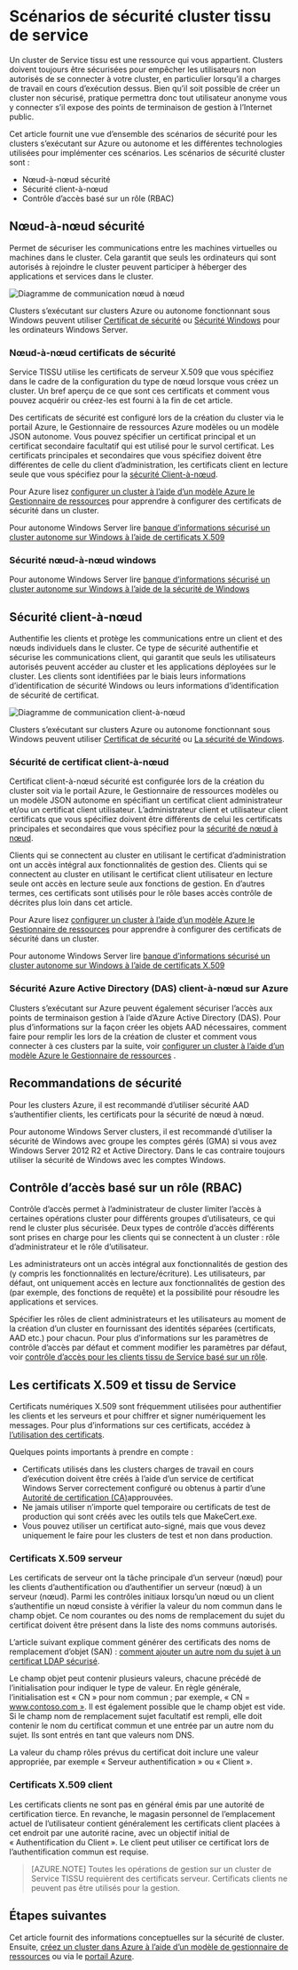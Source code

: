 <properties
   pageTitle="Banque d’informations sécurisé un cluster de Service TISSU | Microsoft Azure"
   description="Décrit les scénarios de sécurité pour un cluster de tissu de Service et les différentes technologies utilisées pour implémenter ces scénarios."
   services="service-fabric"
   documentationCenter=".net"
   authors="ChackDan"
   manager="timlt"
   editor=""/>

<tags
   ms.service="service-fabric"
   ms.devlang="dotnet"
   ms.topic="article"
   ms.tgt_pltfrm="na"
   ms.workload="na"
   ms.date="08/19/2016"
   ms.author="chackdan"/>

# <a name="service-fabric-cluster-security-scenarios"></a>Scénarios de sécurité cluster tissu de service

Un cluster de Service tissu est une ressource qui vous appartient. Clusters doivent toujours être sécurisées pour empêcher les utilisateurs non autorisés de se connecter à votre cluster, en particulier lorsqu’il a charges de travail en cours d’exécution dessus. Bien qu’il soit possible de créer un cluster non sécurisé, pratique permettra donc tout utilisateur anonyme vous y connecter s’il expose des points de terminaison de gestion à l’Internet public. 

Cet article fournit une vue d’ensemble des scénarios de sécurité pour les clusters s’exécutant sur Azure ou autonome et les différentes technologies utilisées pour implémenter ces scénarios. Les scénarios de sécurité cluster sont :

- Nœud-à-nœud sécurité
- Sécurité client-à-nœud
- Contrôle d’accès basé sur un rôle (RBAC)

## <a name="node-to-node-security"></a>Nœud-à-nœud sécurité
Permet de sécuriser les communications entre les machines virtuelles ou machines dans le cluster. Cela garantit que seuls les ordinateurs qui sont autorisés à rejoindre le cluster peuvent participer à héberger des applications et services dans le cluster.

![Diagramme de communication nœud à nœud][Node-to-Node]

Clusters s’exécutant sur clusters Azure ou autonome fonctionnant sous Windows peuvent utiliser [Certificat de sécurité](https://msdn.microsoft.com/library/ff649801.aspx) ou [Sécurité Windows](https://msdn.microsoft.com/library/ff649396.aspx) pour les ordinateurs Windows Server.
### <a name="node-to-node-certificate-security"></a>Nœud-à-nœud certificats de sécurité
Service TISSU utilise les certificats de serveur X.509 que vous spécifiez dans le cadre de la configuration du type de nœud lorsque vous créez un cluster. Un bref aperçu de ce que sont ces certificats et comment vous pouvez acquérir ou créez-les est fourni à la fin de cet article.

Des certificats de sécurité est configuré lors de la création du cluster via le portail Azure, le Gestionnaire de ressources Azure modèles ou un modèle JSON autonome. Vous pouvez spécifier un certificat principal et un certificat secondaire facultatif qui est utilisé pour le survol certificat. Les certificats principales et secondaires que vous spécifiez doivent être différentes de celle du client d’administration, les certificats client en lecture seule que vous spécifiez pour la [sécurité Client-à-nœud](#client-to-node-security).

Pour Azure lisez [configurer un cluster à l’aide d’un modèle Azure le Gestionnaire de ressources](service-fabric-cluster-creation-via-arm.md) pour apprendre à configurer des certificats de sécurité dans un cluster.

Pour autonome Windows Server lire [banque d’informations sécurisé un cluster autonome sur Windows à l’aide de certificats X.509](service-fabric-windows-cluster-x509-security.md)

### <a name="node-to-node-windows-security"></a>Sécurité nœud-à-nœud windows
Pour autonome Windows Server lire [banque d’informations sécurisé un cluster autonome sur Windows à l’aide de la sécurité de Windows](service-fabric-windows-cluster-windows-security.md)

## <a name="client-to-node-security"></a>Sécurité client-à-nœud
Authentifie les clients et protège les communications entre un client et des nœuds individuels dans le cluster. Ce type de sécurité authentifie et sécurise les communications client, qui garantit que seuls les utilisateurs autorisés peuvent accéder au cluster et les applications déployées sur le cluster. Les clients sont identifiées par le biais leurs informations d’identification de sécurité Windows ou leurs informations d’identification de sécurité de certificat.

![Diagramme de communication client-à-nœud][Client-to-Node]

Clusters s’exécutant sur clusters Azure ou autonome fonctionnant sous Windows peuvent utiliser [Certificat de sécurité](https://msdn.microsoft.com/library/ff649801.aspx) ou [La sécurité de Windows](https://msdn.microsoft.com/library/ff649396.aspx).

### <a name="client-to-node-certificate-security"></a>Sécurité de certificat client-à-nœud
 Certificat client-à-nœud sécurité est configurée lors de la création du cluster soit via le portail Azure, le Gestionnaire de ressources modèles ou un modèle JSON autonome en spécifiant un certificat client administrateur et/ou un certificat client utilisateur.  L’administrateur client et utilisateur client certificats que vous spécifiez doivent être différents de celui les certificats principales et secondaires que vous spécifiez pour la [sécurité de nœud à nœud](#node-to-node-security).

Clients qui se connectent au cluster en utilisant le certificat d’administration ont un accès intégral aux fonctionnalités de gestion des.  Clients qui se connectent au cluster en utilisant le certificat client utilisateur en lecture seule ont accès en lecture seule aux fonctions de gestion. En d’autres termes, ces certificats sont utilisés pour le rôle bases accès contrôle de décrites plus loin dans cet article.

Pour Azure lisez [configurer un cluster à l’aide d’un modèle Azure le Gestionnaire de ressources](service-fabric-cluster-creation-via-arm.md) pour apprendre à configurer des certificats de sécurité dans un cluster.

Pour autonome Windows Server lire [banque d’informations sécurisé un cluster autonome sur Windows à l’aide de certificats X.509](service-fabric-windows-cluster-x509-security.md)

### <a name="client-to-node-azure-active-directory-aad-security-on-azure"></a>Sécurité Azure Active Directory (DAS) client-à-nœud sur Azure
Clusters s’exécutant sur Azure peuvent également sécuriser l’accès aux points de terminaison gestion à l’aide d’Azure Active Directory (DAS). Pour plus d’informations sur la façon créer les objets AAD nécessaires, comment faire pour remplir les lors de la création de cluster et comment vous connecter à ces clusters par la suite, voir [configurer un cluster à l’aide d’un modèle Azure le Gestionnaire de ressources](service-fabric-cluster-creation-via-arm.md) .

## <a name="security-recommendations"></a>Recommandations de sécurité
Pour les clusters Azure, il est recommandé d’utiliser sécurité AAD s’authentifier clients, les certificats pour la sécurité de nœud à nœud.

Pour autonome Windows Server clusters, il est recommandé d’utiliser la sécurité de Windows avec groupe les comptes gérés (GMA) si vous avez Windows Server 2012 R2 et Active Directory. Dans le cas contraire toujours utiliser la sécurité de Windows avec les comptes Windows.

## <a name="role-based-access-control-rbac"></a>Contrôle d’accès basé sur un rôle (RBAC)
Contrôle d’accès permet à l’administrateur de cluster limiter l’accès à certaines opérations cluster pour différents groupes d’utilisateurs, ce qui rend le cluster plus sécurisée. Deux types de contrôle d’accès différents sont prises en charge pour les clients qui se connectent à un cluster : rôle d’administrateur et le rôle d’utilisateur.

Les administrateurs ont un accès intégral aux fonctionnalités de gestion des (y compris les fonctionnalités en lecture/écriture). Les utilisateurs, par défaut, ont uniquement accès en lecture aux fonctionnalités de gestion des (par exemple, des fonctions de requête) et la possibilité pour résoudre les applications et services.

Spécifier les rôles de client administrateurs et les utilisateurs au moment de la création d’un cluster en fournissant des identités séparées (certificats, AAD etc.) pour chacun. Pour plus d’informations sur les paramètres de contrôle d’accès par défaut et comment modifier les paramètres par défaut, voir [contrôle d’accès pour les clients tissu de Service basé sur un rôle](service-fabric-cluster-security-roles.md).


## <a name="x509-certificates-and-service-fabric"></a>Les certificats X.509 et tissu de Service
Certificats numériques X.509 sont fréquemment utilisées pour authentifier les clients et les serveurs et pour chiffrer et signer numériquement les messages. Pour plus d’informations sur ces certificats, accédez à [l’utilisation des certificats](http://msdn.microsoft.com/library/ms731899.aspx).

Quelques points importants à prendre en compte :

- Certificats utilisés dans les clusters charges de travail en cours d’exécution doivent être créés à l’aide d’un service de certificat Windows Server correctement configuré ou obtenus à partir d’une [Autorité de certification (CA)](https://en.wikipedia.org/wiki/Certificate_authority)approuvées.
- Ne jamais utiliser n’importe quel temporaire ou certificats de test de production qui sont créés avec les outils tels que MakeCert.exe.
- Vous pouvez utiliser un certificat auto-signé, mais que vous devez uniquement le faire pour les clusters de test et non dans production.

### <a name="server-x509-certificates"></a>Certificats X.509 serveur

Les certificats de serveur ont la tâche principale d’un serveur (nœud) pour les clients d’authentification ou d’authentifier un serveur (nœud) à un serveur (nœud). Parmi les contrôles initiaux lorsqu’un nœud ou un client s’authentifie un nœud consiste à vérifier la valeur du nom commun dans le champ objet. Ce nom courantes ou des noms de remplacement du sujet du certificat doivent être présent dans la liste des noms communs autorisés.

L’article suivant explique comment générer des certificats des noms de remplacement d’objet (SAN) : [comment ajouter un autre nom du sujet à un certificat LDAP sécurisé](http://support.microsoft.com/kb/931351).

Le champ objet peut contenir plusieurs valeurs, chacune précédé de l’initialisation pour indiquer le type de valeur. En règle générale, l’initialisation est « CN » pour nom commun ; par exemple, « CN = www.contoso.com ». Il est également possible que le champ objet est vide. Si le champ nom de remplacement sujet facultatif est rempli, elle doit contenir le nom du certificat commun et une entrée par un autre nom du sujet. Ils sont entrés en tant que valeurs nom DNS.

La valeur du champ rôles prévus du certificat doit inclure une valeur appropriée, par exemple « Serveur authentification » ou « Client ».

### <a name="client-x509-certificates"></a>Certificats X.509 client

Les certificats clients ne sont pas en général émis par une autorité de certification tierce. En revanche, le magasin personnel de l’emplacement actuel de l’utilisateur contient généralement les certificats client placées à cet endroit par une autorité racine, avec un objectif initial de « Authentification du Client ». Le client peut utiliser ce certificat lors de l’authentification commun est requise.

>[AZURE.NOTE] Toutes les opérations de gestion sur un cluster de Service TISSU requièrent des certificats serveur. Certificats clients ne peuvent pas être utilisés pour la gestion.

<!--Every topic should have next steps and links to the next logical set of content to keep the customer engaged-->


## <a name="next-steps"></a>Étapes suivantes

Cet article fournit des informations conceptuelles sur la sécurité de cluster. Ensuite, [créez un cluster dans Azure à l’aide d’un modèle de gestionnaire de ressources](service-fabric-cluster-creation-via-arm.md) ou via le [portail Azure](service-fabric-cluster-creation-via-portal.md).

<!--Image references-->
[Node-to-Node]: ./media/service-fabric-cluster-security/node-to-node.png
[Client-to-Node]: ./media/service-fabric-cluster-security/client-to-node.png
